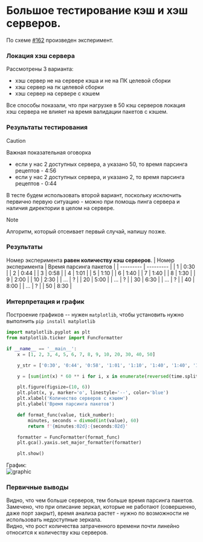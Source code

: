 # Большое тестирование кэш и хэш серверов.
По схеме [#162](https://github.com/moevm/os_profiling/pull/162) произведен эксперимент.
### Локация хэш сервера
Рассмотрены 3 варианта:
- хэш сервер не на сервере кэша и не на ПК целевой сборки
- хэш сервер на пк целевой сборки
- хэш сервер на сервере с кэшем
  
Все способы показали, что при нагрузке в 50 кэш серверов локация хэш сервера не влияет на время валидации пакетов с кэшем.

### Результаты тестирования

> [!CAUTION]
> Важная показательная оговорка
> - если у нас 2 доступных сервера, а указано 50, то время парсинга рецептов - 4:56
> - если у нас 2 доступных сервера, и указано 2, то время парсинга рецептов - 0:44


В тесте будем использовать второй вариант, поскольку исключить первично первую ситуацию - можно при помощь пинга сервера и наличия директории в целом на сервере.
> [!NOTE]
> Алгоритм, который отсеивает первый случай, напишу позже. 

### Результаты
Номер эксперимента **равен количеству кэш серверов**.
| Номер эксперимента | Время парсинга пакетов |
| --------- | --------- | 
| 1  | 0:30  | 
| 2  | 0:44 | 
| 3  | 0:58 | 
| 4  | 1:01 | 
| 5  | 1:10 | 
| 6  | 1:40 |
| 7  | 1:40 |
| 8  | 1:30 |
| 9  | 2:00 |
| 10  | 2:30 |
| ...  | ?  | 
| 20  | 5:00  | 
| ...  | ?  | 
| 30  | 6:30  | 
| ...  | ?  | 
| 40  | 8:00  | 
| ...  | ?  | 
| 50  | 8:30  | 

### Интерпретация и график
Построение графиков -- нужен `matplotlib`, чтобы установить нужно выполнить `pip install matplotlib`
```py
import matplotlib.pyplot as plt
from matplotlib.ticker import FuncFormatter

if __name__ == '__main__':
    x = [1, 2, 3, 4, 5, 6, 7, 8, 9, 10, 20, 30, 40, 50]

    y_str = ['0:30', '0:44', '0:58', '1:01', '1:10', '1:40', '1:40', '1:30', '2:00', '2:30', '5:00', '6:30', '8:00', '8:30']

    y = [sum(int(x) * 60 ** i for i, x in enumerate(reversed(time.split(':')))) for time in y_str]

    plt.figure(figsize=(10, 6))
    plt.plot(x, y, marker='o', linestyle='--', color='blue')
    plt.xlabel('Количество серверов с кэшем')
    plt.ylabel('Время парсинга пакетов')

    def format_func(value, tick_number):
        minutes, seconds = divmod(int(value), 60)
        return f'{minutes:02d}:{seconds:02d}'

    formatter = FuncFormatter(format_func)
    plt.gca().yaxis.set_major_formatter(formatter)

    plt.show()

```


График:  
![graphic](https://github.com/moevm/os_profiling/assets/90711883/d6c275c2-afeb-45a4-8753-b33376e3d981)

### Первичные выводы
Видно, что чем больше серверов, тем больше время парсинга пакетов.  
Замечено, что при описание зеркал, которые не работают (совершенно, даже порт закрыт), время анализа растет - нужно по возможности не использовать недоступные зеркала.   
Видно, что рост количества затраченного времени почти линейно относится к количеству кэш серверов.


